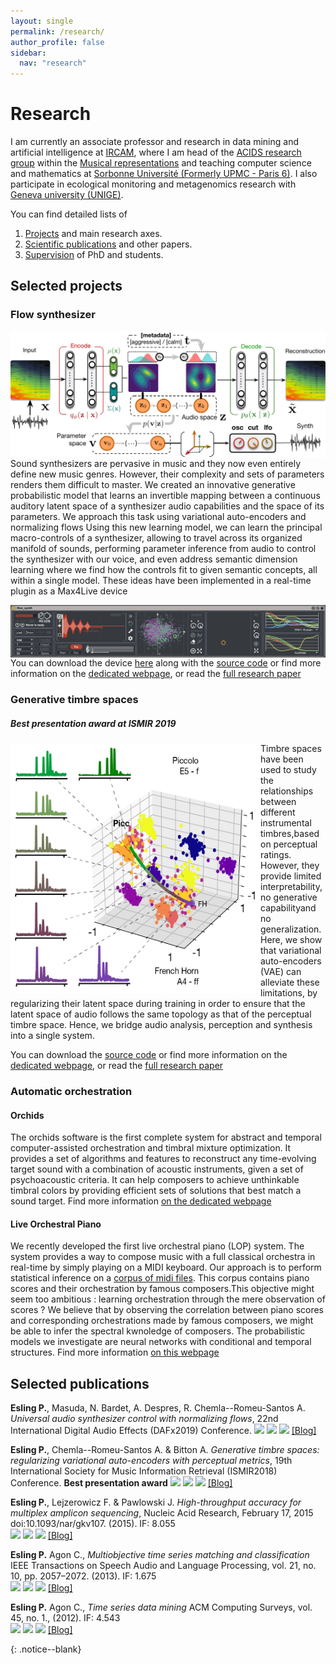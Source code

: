 ```yaml
---
layout: single
permalink: /research/
author_profile: false
sidebar:
  nav: "research"
---
```


<div markdown = "1">

# Research
I am currently an associate professor and research in data mining and artificial intelligence at [IRCAM](http://www.ircam.fr), where I am head of the [ACIDS research group](http://acids.ircam.fr) within the [Musical representations](http://repmus.ircam.fr/) and teaching computer science and mathematics at [Sorbonne Université (Formerly UPMC - Paris 6)](http://www.sorbonne-universite.fr/). I also participate in ecological monitoring and metagenomics research with [Geneva university (UNIGE)](http://genev.unige.ch/research/people/Philippe-Esling).

You can find detailed lists of  

1. [Projects](/projects/) and main research axes.
2. [Scientific publications](/publications/) and other papers.
3. [Supervision](/supervision/) of PhD and students.

## Selected projects

### Flow synthesizer

<img align="left" src="../images/research/flow_paper_workflow_full.svg">

Sound synthesizers are pervasive in music and they now even entirely define new music genres. However, their complexity and sets of parameters renders them difficult to master. We created an innovative generative probabilistic model that learns an invertible mapping between a continuous auditory latent space of a synthesizer audio capabilities and the space of its parameters. We approach this task using variational auto-encoders and normalizing flows Using this new learning model, we can learn the principal macro-controls of a synthesizer, allowing to travel across its organized manifold of sounds, performing parameter inference from audio to control the synthesizer with our voice, and  even address semantic dimension learning where we find how the controls fit to given semantic concepts, all within a single model. These ideas have been implemented in a real-time plugin as a Max4Live device

<img align="left" src="../images/research/flow_synth.jpeg">


You can download the device [here](https://github.com/acids-ircam/flow_synthesizer) along with the [source code](https://github.com/acids-ircam/flow_synthesizer) or find more information on the [dedicated webpage](https://acids-ircam.github.io/flow_synthesizer/), or read the [full research paper](https://arxiv.org/abs/1907.00971)

### Generative timbre spaces
##### Best presentation award at ISMIR 2019

<img align="left" width="400" height="400" src="../images/research/generative_timbre_0.png">

Timbre spaces have been used to study the relationships between different instrumental timbres,based on perceptual ratings. However, they provide limited interpretability, no generative capabilityand no generalization. Here, we show that variational auto-encoders (VAE) can alleviate these limitations, by regularizing their latent space during training in order to ensure that the latent space of audio follows the same topology as that of the perceptual timbre space. Hence, we bridge audio analysis, perception and synthesis into a single system.

You can download the [source code](https://github.com/acids-ircam/variational-timbre) or find more information on the [dedicated webpage](https://acids-ircam.github.io/variational-timbre/), or read the [full research paper](https://arxiv.org/abs/1805.08501)

### Automatic orchestration

#### Orchids
The orchids software is the first complete system for abstract and temporal computer-assisted orchestration and timbral mixture optimization. It provides a set of algorithms and features to reconstruct any time-evolving target sound with a combination of acoustic instruments, given a set of psychoacoustic criteria. It can help composers to achieve unthinkable timbral colors by providing efficient sets of solutions that best match a sound target. Find more information [on the dedicated webpage](http://forumnet.ircam.fr/product/orchids-en/)

#### Live Orchestral Piano
We recently developed the first live orchestral piano (LOP) system. The system provides a way to compose music with a full classical orchestra in real-time by simply playing on a MIDI keyboard. Our approach is to perform statistical inference on a [corpus of midi files](https://qsdfo.github.io/LOP/database.html). This corpus contains piano scores and their orchestration by famous composers.This objective might seem too ambitious : learning orchestration through the mere observation of scores ? We believe that by observing the correlation between piano scores and corresponding orchestrations made by famous composers, we might be able to infer the spectral kwnoledge of composers. The probabilistic models we investigate are neural networks with conditional and temporal structures. Find more information [on this webpage](https://qsdfo.github.io/LOP/)

## Selected publications  

**Esling P.**, Masuda, N. Bardet, A. Despres, R. Chemla--Romeu-Santos A. *Universal audio synthesizer control with normalizing flows*, 22nd International Digital Audio Effects (DAFx2019) Conference. 
[![](../images/pdf.png)](https://arxiv.org/abs/1907.00971) [![](../images/html.png)](https://acids-ircam.github.io/flow_synthesizer/) [![](../images/file.png)]() [[Blog]](https://acids-ircam.github.io/flow_synthesizer/) 

**Esling P.**, Chemla--Romeu-Santos A. & Bitton A. *Generative timbre spaces: regularizing variational auto-encoders with perceptual metrics*, 19th International Society for Music Information Retrieval (ISMIR2018) Conference. **Best presentation award**
[![](../images/pdf.png)](https://arxiv.org/pdf/1805.08501.pdf) [![](../images/html.png)](https://acids-ircam.github.io/variational-timbre/) [![](../images/file.png)]() [[Blog]](https://acids-ircam.github.io/variational-timbre/) 

**Esling P.**, Lejzerowicz F. & Pawlowski J. *High-throughput accuracy for multiplex amplicon sequencing*, Nucleic Acid Research, February 17, 2015 doi:10.1093/nar/gkv107. (2015). IF: 8.055  
[![](../images/pdf.png)](https://www.researchgate.net/profile/Philippe_Esling/publication/272513307_Accurate_multiplexing_and_filtering_for_high-throughput_amplicon-sequencing/links/54eb3c0c0cf25ba91c864edb.pdf) [![](../images/html.png)](http://nar.oxfordjournals.org/content/early/2015/02/16/nar.gkv107.full) [![](../images/file.png)]() [[Blog]](/blog/)  

**Esling P.** Agon C., *Multiobjective time series matching and classification* IEEE Transactions on Speech Audio and Language Processing, vol. 21, no. 10, pp. 2057–2072. (2013). IF: 1.675  
[![](../images/pdf.png)](https://www.researchgate.net/profile/Philippe_Esling/publication/260692536_Multiobjective_Time_Series_Matching_for_Audio_Classification_and_Retrieval/links/55192e1d0cf273292e70c5fa.pdf) [![](../images/html.png)](http://ieeexplore.ieee.org/document/6521366/) [![](../images/file.png)]() [[Blog]](/blog/)  

**Esling P.** Agon C., *Time series data mining* ACM Computing Surveys, vol. 45, no. 1., (2012). IF: 4.543  
[![](../images/pdf.png)](http://www.lcis.com.tw/paper_store./paper_store/%E6%95%B8%E6%93%9A%E6%8C%96%E6%8E%98_data_mining%20(145)-201563233943718.pdf) [![](../images/html.png)](http://dl.acm.org/citation.cfm?id=2379788) [![](../images/file.png)]() [[Blog]](/blog/)  

</div>{: .notice--blank}
